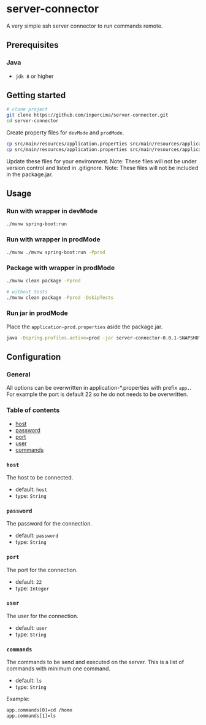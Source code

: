 # server-connector

A very simple ssh server connector to run commands remote.

## Prerequisites

### Java

* `jdk 8` or higher

## Getting started

```bash
# clone project
git clone https://github.com/inpercima/server-connector.git
cd server-connector
```

Create property files for `devMode` and `prodMode`.

```bash
cp src/main/resources/application.properties src/main/resources/application-dev.properties
cp src/main/resources/application.properties src/main/resources/application-prod.properties
```

Update these files for your environment.
Note: These files will not be under version control and listed in .gitignore.
Note: These files will not be included in the package.jar.

## Usage

### Run with wrapper in devMode

```bash
./mvnw spring-boot:run
```

### Run with wrapper in prodMode

```bash
./mvnw ./mvnw spring-boot:run -Pprod
```

### Package with wrapper in prodMode

```bash
./mvnw clean package -Pprod

# without tests
./mvnw clean package -Pprod -DskipTests
```

### Run jar in prodMode

Place the `application-prod.properties` aside the package.jar.

```bash
java -Dspring.profiles.active=prod -jar server-connector-0.0.1-SNAPSHOT.jar
```

## Configuration

### General

All options can be overwritten in application-*.properties with prefix `app.`.
For example the port is default 22 so he do not needs to be overwritten.

### Table of contents

* [host](#host)
* [password](#password)
* [port](#port)
* [user](#user)
* [commands](#commands)

### `host`

The host to be connected.

* default: `host`
* type: `String`

### `password`

The password for the connection.

* default: `password`
* type: `String`

### `port`

The port for the connection.

* default: `22`
* type: `Integer`

### `user`

The user for the connection.

* default: `user`
* type: `String`

### `commands`

The commands to be send and executed on the server.
This is a list of commands with minimum one command.

* default: `ls`
* type: `String`

Example:

```bash
app.commands[0]=cd /home
app.commands[1]=ls
```
